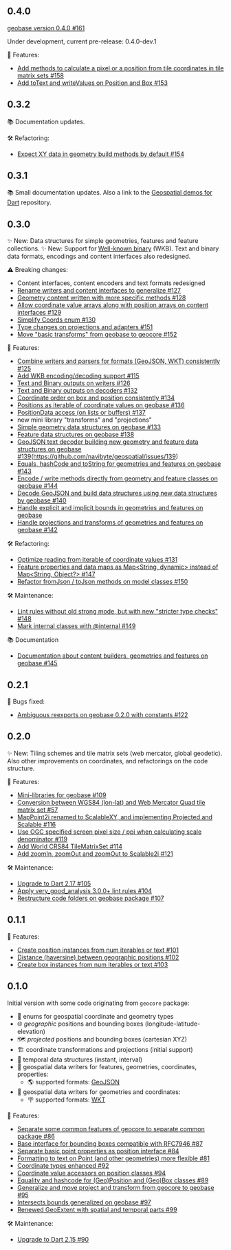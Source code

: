 ## 0.4.0

[geobase version 0.4.0 #161](https://github.com/navibyte/geospatial/issues/161)

Under development, current pre-release: 0.4.0-dev.1

🧩 Features:
* [Add methods to calculate a pixel or a position from tile coordinates in tile matrix sets #158](https://github.com/navibyte/geospatial/issues/158)
* [Add toText and writeValues on Position and Box #153](https://github.com/navibyte/geospatial/issues/153)

## 0.3.2

📚 Documentation updates.

🛠 Refactoring:
- [Expect XY data in geometry build methods by default #154](https://github.com/navibyte/geospatial/issues/154)

## 0.3.1

📚 Small documentation updates. Also a link to the [Geospatial demos for Dart](https://github.com/navibyte/geospatial_demos) repository.

## 0.3.0

✨ New: Data structures for simple geometries, features and feature collections.
✨ New: Support for [Well-known binary](https://en.wikipedia.org/wiki/Well-known_text_representation_of_geometry#Well-known_binary) (WKB). Text and
binary data formats, encodings and content interfaces also redesigned.

⚠️ Breaking changes:
- Content interfaces, content encoders and text formats redesigned
- [Rename writers and content interfaces to generalize #127](https://github.com/navibyte/geospatial/issues/127)
- [Geometry content written with more specific methods #128](https://github.com/navibyte/geospatial/issues/128)
- [Allow coordinate value arrays along with position arrays on content interfaces #129](https://github.com/navibyte/geospatial/issues/129)
- [Simplify Coords enum #130](https://github.com/navibyte/geospatial/issues/130)
- [Type changes on projections and adapters #151](https://github.com/navibyte/geospatial/issues/151)
- [Move "basic transforms" from geobase to geocore #152](https://github.com/navibyte/geospatial/issues/152)

🧩 Features:
- [Combine writers and parsers for formats (GeoJSON, WKT) consistently #125](https://github.com/navibyte/geospatial/issues/125)
- [Add WKB encoding/decoding support #115](https://github.com/navibyte/geospatial/issues/115)
- [Text and Binary outputs on writers #126](https://github.com/navibyte/geospatial/issues/126)
- [Text and Binary outputs on decoders #132](https://github.com/navibyte/geospatial/issues/132)
- [Coordinate order on box and position consistently #134](https://github.com/navibyte/geospatial/issues/134)
- [Positions as iterable of coordinate values on geobase #136](https://github.com/navibyte/geospatial/issues/136)
- [PositionData access (on lists or buffers) #137](https://github.com/navibyte/geospatial/issues/137)
- new mini library "transforms" and "projections"
- [Simple geometry data structures on geobase #133](https://github.com/navibyte/geospatial/issues/133)
- [Feature data structures on geobase #138](https://github.com/navibyte/geospatial/issues/138)
- [GeoJSON text decoder building new geometry and feature data structures on geobase #139]()(https://github.com/navibyte/geospatial/issues/139)
- [Equals, hashCode and toString for geometries and features on geobase #143](https://github.com/navibyte/geospatial/issues/143)
- [Encode / write methods directly from geometry and feature classes on geobase #144](https://github.com/navibyte/geospatial/issues/144)
- [Decode GeoJSON and build data structures using new data structures by geobase #140](https://github.com/navibyte/geospatial/issues/140)
- [Handle explicit and implicit bounds in geometries and features on geobase](https://github.com/navibyte/geospatial/issues/141)
- [Handle projections and transforms of geometries and features on geobase #142](https://github.com/navibyte/geospatial/issues/142)

🛠 Refactoring:
- [Optimize reading from iterable of coordinate values #131](https://github.com/navibyte/geospatial/issues/131)
- [Feature properties and data maps as Map<String, dynamic> instead of Map<String, Object?> #147](https://github.com/navibyte/geospatial/issues/147)
- [Refactor fromJson / toJson methods on model classes #150](https://github.com/navibyte/geospatial/issues/150)

🛠 Maintenance:
- [Lint rules without old strong mode, but with new "stricter type checks" #148](https://github.com/navibyte/geospatial/issues/148)
- [Mark internal classes with @internal #149](https://github.com/navibyte/geospatial/issues/149)

📚 Documentation
- [Documentation about content builders, geometries and features on geobase #145](https://github.com/navibyte/geospatial/issues/145)

## 0.2.1

🐛 Bugs fixed:
- [Ambiguous reexports on geobase 0.2.0 with constants #122](https://github.com/navibyte/geospatial/issues/122)

## 0.2.0

✨ New: Tiling schemes and tile matrix sets (web mercator, global geodetic). 
Also other improvements on coordinates, and refactorings on the code structure.

🧩 Features:
- [Mini-libraries for geobase #109](https://github.com/navibyte/geospatial/issues/109)
- [Conversion between WGS84 (lon-lat) and Web Mercator Quad tile matrix set #57](https://github.com/navibyte/geospatial/issues/57)
- [MapPoint2i renamed to ScalableXY, and implementing Projected and Scalable #116](https://github.com/navibyte/geospatial/issues/116)
- [Use OGC specified screen pixel size / ppi when calculating scale denominator #119](https://github.com/navibyte/geospatial/issues/119)
- [Add World CRS84 TileMatrixSet #114](https://github.com/navibyte/geospatial/issues/114)
- [Add zoomIn, zoomOut and zoomOut to Scalable2i #121](https://github.com/navibyte/geospatial/issues/121)

🛠 Maintenance:
- [Upgrade to Dart 2.17 #105](https://github.com/navibyte/geospatial/issues/105)
- [Apply very_good_analysis 3.0.0+ lint rules #104](https://github.com/navibyte/geospatial/issues/104)
- [Restructure code folders on geobase package #107](https://github.com/navibyte/geospatial/issues/107)

## 0.1.1

🧩 Features:
- [Create position instances from num iterables or text #101](https://github.com/navibyte/geospatial/issues/101)
- [Distance (haversine) between geographic positions #102](https://github.com/navibyte/geospatial/issues/102)
- [Create box instances from num iterables or text #103](https://github.com/navibyte/geospatial/issues/103)

## 0.1.0

Initial version with some code originating from `geocore` package:
* 🔢 enums for geospatial coordinate and geometry types
* 🌐 *geographic* positions and bounding boxes (longitude-latitude-elevation)
* 🗺️ *projected* positions and bounding boxes (cartesian XYZ)
* 🏗️ coordinate transformations and projections (initial support)
* 📅 temporal data structures (instant, interval)
* 📃 geospatial data writers for features, geometries, coordinates, properties:
  * 🌎 supported formats: [GeoJSON](https://geojson.org/) 
* 📃 geospatial data writers for geometries and coordinates:
  * 🪧 supported formats: [WKT](https://en.wikipedia.org/wiki/Well-known_text_representation_of_geometry)

🧩 Features:
- [Separate some common features of geocore to separate common package #86](https://github.com/navibyte/geospatial/issues/86)
- [Base interface for bounding boxes compatible with RFC7946 #87](https://github.com/navibyte/geospatial/issues/87)
- [Separate basic point properties as position interface #84](https://github.com/navibyte/geospatial/issues/84)
- [Formatting to text on Point (and other geometries) more flexible #81](https://github.com/navibyte/geospatial/issues/81)
- [Coordinate types enhanced #92](https://github.com/navibyte/geospatial/issues/92)
- [Coordinate value accessors on position classes #94](https://github.com/navibyte/geospatial/issues/94)
- [Equality and hashcode for (Geo)Position and (Geo)Box classes #89](https://github.com/navibyte/geospatial/issues/89)
- [Generalize and move project and transform from geocore to geobase #95](https://github.com/navibyte/geospatial/issues/95)
- [Intersects bounds generalized on geobase #97](https://github.com/navibyte/geospatial/issues/97)
- [Renewed GeoExtent with spatial and temporal parts #99](https://github.com/navibyte/geospatial/issues/99)

🛠 Maintenance:
- [Upgrade to Dart 2.15 #90](https://github.com/navibyte/geospatial/issues/90)
